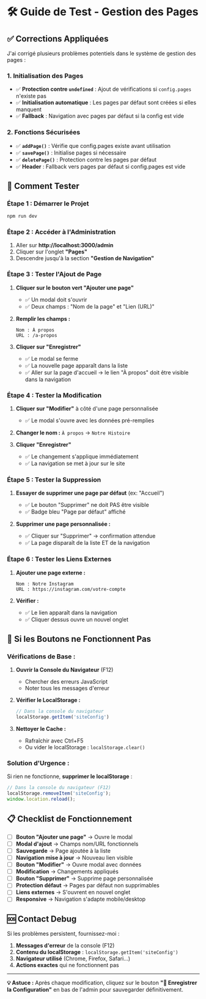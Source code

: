 # 🛠️ Guide de Test - Gestion des Pages

## ✅ Corrections Appliquées

J'ai corrigé plusieurs problèmes potentiels dans le système de gestion des pages :

### **1. Initialisation des Pages**
- ✅ **Protection contre `undefined`** : Ajout de vérifications si `config.pages` n'existe pas
- ✅ **Initialisation automatique** : Les pages par défaut sont créées si elles manquent
- ✅ **Fallback** : Navigation avec pages par défaut si la config est vide

### **2. Fonctions Sécurisées**
- ✅ **`addPage()`** : Vérifie que config.pages existe avant utilisation
- ✅ **`savePage()`** : Initialise pages si nécessaire
- ✅ **`deletePage()`** : Protection contre les pages par défaut
- ✅ **Header** : Fallback vers pages par défaut si config.pages est vide

## 🧪 Comment Tester

### **Étape 1 : Démarrer le Projet**
```bash
npm run dev
```

### **Étape 2 : Accéder à l'Administration**
1. Aller sur **http://localhost:3000/admin**
2. Cliquer sur l'onglet **"Pages"**
3. Descendre jusqu'à la section **"Gestion de Navigation"**

### **Étape 3 : Tester l'Ajout de Page**
1. **Cliquer sur le bouton vert "Ajouter une page"**
   - ✅ Un modal doit s'ouvrir
   - ✅ Deux champs : "Nom de la page" et "Lien (URL)"
   
2. **Remplir les champs :**
   ```
   Nom : À propos
   URL : /a-propos
   ```
   
3. **Cliquer sur "Enregistrer"**
   - ✅ Le modal se ferme
   - ✅ La nouvelle page apparaît dans la liste
   - ✅ Aller sur la page d'accueil → le lien "À propos" doit être visible dans la navigation

### **Étape 4 : Tester la Modification**
1. **Cliquer sur "Modifier"** à côté d'une page personnalisée
   - ✅ Le modal s'ouvre avec les données pré-remplies
   
2. **Changer le nom :** `À propos` → `Notre Histoire`
3. **Cliquer "Enregistrer"**
   - ✅ Le changement s'applique immédiatement
   - ✅ La navigation se met à jour sur le site

### **Étape 5 : Tester la Suppression**
1. **Essayer de supprimer une page par défaut** (ex: "Accueil")
   - ✅ Le bouton "Supprimer" ne doit PAS être visible
   - ✅ Badge bleu "Page par défaut" affiché
   
2. **Supprimer une page personnalisée :**
   - ✅ Cliquer sur "Supprimer" → confirmation attendue
   - ✅ La page disparaît de la liste ET de la navigation

### **Étape 6 : Tester les Liens Externes**
1. **Ajouter une page externe :**
   ```
   Nom : Notre Instagram
   URL : https://instagram.com/votre-compte
   ```
   
2. **Vérifier :**
   - ✅ Le lien apparaît dans la navigation
   - ✅ Cliquer dessus ouvre un nouvel onglet

## 🐛 Si les Boutons ne Fonctionnent Pas

### **Vérifications de Base :**

1. **Ouvrir la Console du Navigateur** (F12)
   - Chercher des erreurs JavaScript
   - Noter tous les messages d'erreur

2. **Vérifier le LocalStorage :**
   ```javascript
   // Dans la console du navigateur
   localStorage.getItem('siteConfig')
   ```
   
3. **Nettoyer le Cache :**
   - Rafraîchir avec Ctrl+F5
   - Ou vider le localStorage : `localStorage.clear()`

### **Solution d'Urgence :**
Si rien ne fonctionne, **supprimer le localStorage** :

```javascript
// Dans la console du navigateur (F12)
localStorage.removeItem('siteConfig');
window.location.reload();
```

## 📋 Checklist de Fonctionnement

- [ ] **Bouton "Ajouter une page"** → Ouvre le modal
- [ ] **Modal d'ajout** → Champs nom/URL fonctionnels
- [ ] **Sauvegarde** → Page ajoutée à la liste
- [ ] **Navigation mise à jour** → Nouveau lien visible
- [ ] **Bouton "Modifier"** → Ouvre modal avec données
- [ ] **Modification** → Changements appliqués
- [ ] **Bouton "Supprimer"** → Supprime page personnalisée
- [ ] **Protection défaut** → Pages par défaut non supprimables
- [ ] **Liens externes** → S'ouvrent en nouvel onglet
- [ ] **Responsive** → Navigation s'adapte mobile/desktop

## 🆘 Contact Debug

Si les problèmes persistent, fournissez-moi :

1. **Messages d'erreur** de la console (F12)
2. **Contenu du localStorage** : `localStorage.getItem('siteConfig')`
3. **Navigateur utilisé** (Chrome, Firefox, Safari...)
4. **Actions exactes** qui ne fonctionnent pas

---

**💡 Astuce :** Après chaque modification, cliquez sur le bouton **"💾 Enregistrer la Configuration"** en bas de l'admin pour sauvegarder définitivement.